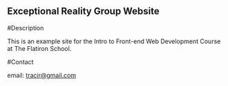 Exceptional Reality Group Website
---

#Description

This is an example site for the Intro to Front-end Web Development Course at The Flatiron School. 

#Contact

email: tracir@gmail.com